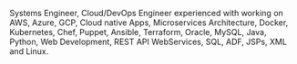 Systems Engineer, Cloud/DevOps Engineer experienced with working on AWS, Azure, GCP, Cloud native Apps, Microservices Architecture, Docker, Kubernetes, Chef, Puppet, Ansible, Terraform, Oracle, MySQL, Java, Python, Web Development, REST API WebServices, SQL, ADF, JSPs, XML and Linux.

<!---
vhalappa/vhalappa is a ✨ special ✨ repository because its `README.md` (this file) appears on your GitHub profile.
You can click the Preview link to take a look at your changes.
--->
